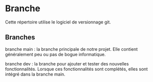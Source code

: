 # Branche

Cette répertoire utilise le logiciel de versionnage git.

## Branches

branche main : la branche principale de notre projet. Elle contient généralement peu ou pas de bogue informatique.

branche dev : la branche pour ajouter et tester des nouvelles fonctionnalités. Lorsque ces fonctionnalités sont complétés, elles sont intégré dans la branche main.